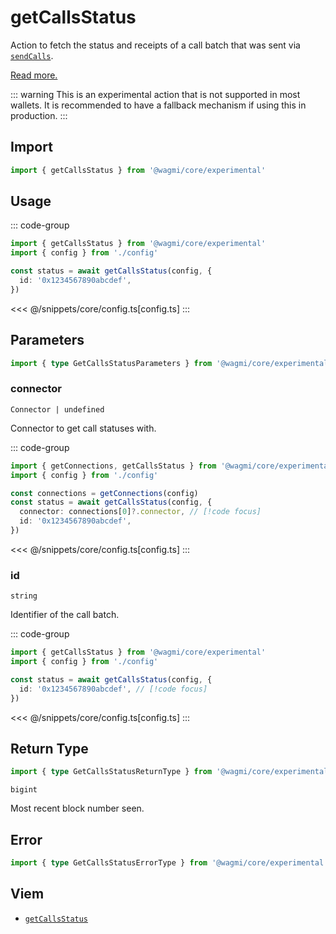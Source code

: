 <script setup>
const packageName = '@wagmi/core/experimental'
const actionName = 'getCallsStatus'
const typeName = 'GetCallsStatus'
</script>

# getCallsStatus

Action to fetch the status and receipts of a call batch that was sent via [`sendCalls`](/core/api/actions/sendCalls).

[Read more.](https://github.com/ethereum/EIPs/blob/1663ea2e7a683285f977eda51c32cec86553f585/EIPS/eip-5792.md#wallet_getcallsstatus)

::: warning
This is an experimental action that is not supported in most wallets. It is recommended to have a fallback mechanism if using this in production.
:::

## Import

```ts
import { getCallsStatus } from '@wagmi/core/experimental'
```

## Usage

::: code-group
```ts [index.ts]
import { getCallsStatus } from '@wagmi/core/experimental'
import { config } from './config'

const status = await getCallsStatus(config, {
  id: '0x1234567890abcdef',
})
```
<<< @/snippets/core/config.ts[config.ts]
:::

## Parameters

```ts
import { type GetCallsStatusParameters } from '@wagmi/core/experimental'
```

### connector

`Connector | undefined`

Connector to get call statuses with.

::: code-group
```ts [index.ts]
import { getConnections, getCallsStatus } from '@wagmi/core/experimental'
import { config } from './config'

const connections = getConnections(config)
const status = await getCallsStatus(config, {
  connector: connections[0]?.connector, // [!code focus]
  id: '0x1234567890abcdef',
})
```
<<< @/snippets/core/config.ts[config.ts]
:::

### id

`string`

Identifier of the call batch.

::: code-group
```ts [index.ts]
import { getCallsStatus } from '@wagmi/core/experimental'
import { config } from './config'

const status = await getCallsStatus(config, {
  id: '0x1234567890abcdef', // [!code focus]
})
```
<<< @/snippets/core/config.ts[config.ts]
:::

## Return Type

```ts
import { type GetCallsStatusReturnType } from '@wagmi/core/experimental'
```

`bigint`

Most recent block number seen.

## Error

```ts
import { type GetCallsStatusErrorType } from '@wagmi/core/experimental'
```

<!--@include: @shared/query-imports.md-->

## Viem

- [`getCallsStatus`](https://viem.sh/experimental/eip5792/getCallsStatus)
